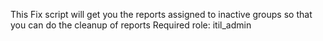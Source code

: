 This Fix script will get you the reports assigned to inactive groups so that you can do the cleanup of reports
Required role: itil_admin

